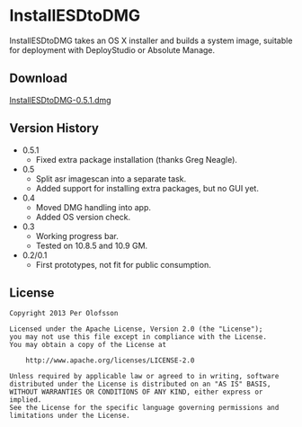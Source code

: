 InstallESDtoDMG
===============

InstallESDtoDMG takes an OS X installer and builds a system image, suitable for deployment with DeployStudio or Absolute Manage.


Download
--------

[InstallESDtoDMG-0.5.1.dmg](https://www.dropbox.com/s/j8ik0h3n1ck6jl6/InstallESDtoDMG-0.5.1.dmg)


Version History
---------------

* 0.5.1
    * Fixed extra package installation (thanks Greg Neagle).
* 0.5
    * Split asr imagescan into a separate task.
    * Added support for installing extra packages, but no GUI yet.
* 0.4
    * Moved DMG handling into app.
    * Added OS version check.
* 0.3
	* Working progress bar.
	* Tested on 10.8.5 and 10.9 GM.
* 0.2/0.1
	* First prototypes, not fit for public consumption.


License
-------

    Copyright 2013 Per Olofsson
    
    Licensed under the Apache License, Version 2.0 (the "License");
    you may not use this file except in compliance with the License.
    You may obtain a copy of the License at
    
        http://www.apache.org/licenses/LICENSE-2.0
    
    Unless required by applicable law or agreed to in writing, software
    distributed under the License is distributed on an "AS IS" BASIS,
    WITHOUT WARRANTIES OR CONDITIONS OF ANY KIND, either express or implied.
    See the License for the specific language governing permissions and
    limitations under the License.
